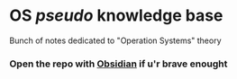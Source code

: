 # OS _pseudo_ knowledge base
Bunch of notes dedicated to "Operation Systems" theory

### Open the repo with [Obsidian](https://obsidian.md) if u'r brave enought
